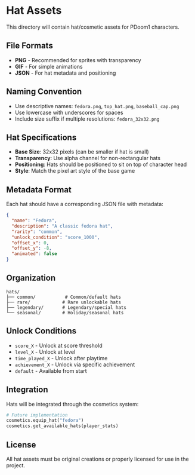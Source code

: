 # Hat Assets

This directory will contain hat/cosmetic assets for PDoom1 characters.

## File Formats
- **PNG** - Recommended for sprites with transparency
- **GIF** - For simple animations
- **JSON** - For hat metadata and positioning

## Naming Convention
- Use descriptive names: `fedora.png`, `top_hat.png`, `baseball_cap.png`
- Use lowercase with underscores for spaces
- Include size suffix if multiple resolutions: `fedora_32x32.png`

## Hat Specifications
- **Base Size**: 32x32 pixels (can be smaller if hat is small)
- **Transparency**: Use alpha channel for non-rectangular hats
- **Positioning**: Hats should be positioned to sit on top of character head
- **Style**: Match the pixel art style of the base game

## Metadata Format
Each hat should have a corresponding JSON file with metadata:

```json
{
  "name": "Fedora",
  "description": "A classic fedora hat",
  "rarity": "common",
  "unlock_condition": "score_1000",
  "offset_x": 0,
  "offset_y": -8,
  "animated": false
}
```

## Organization
```
hats/
├── common/           # Common/default hats
├── rare/            # Rare unlockable hats
├── legendary/       # Legendary/special hats
└── seasonal/        # Holiday/seasonal hats
```

## Unlock Conditions
- `score_X` - Unlock at score threshold
- `level_X` - Unlock at level
- `time_played_X` - Unlock after playtime
- `achievement_X` - Unlock via specific achievement
- `default` - Available from start

## Integration
Hats will be integrated through the cosmetics system:

```python
# Future implementation
cosmetics.equip_hat("fedora")
cosmetics.get_available_hats(player_stats)
```

## License
All hat assets must be original creations or properly licensed for use in the project.